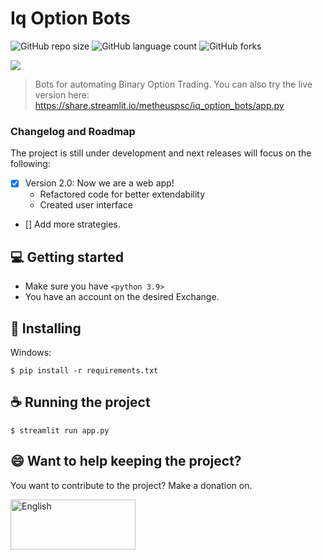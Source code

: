 # Iq Option Bots

![GitHub repo size](https://img.shields.io/github/repo-size/metheuspsc/Iq_Option_Bots?style=for-the-badge)
![GitHub language count](https://img.shields.io/github/languages/count/metheuspsc/Iq_Option_Bots?style=for-the-badge)
![GitHub forks](https://img.shields.io/github/forks/metheuspsc/Iq_Option_Bots?style=for-the-badge)


<img src="static/personagem2.png">

> Bots for automating Binary Option Trading.
> You can also try the live version here: https://share.streamlit.io/metheuspsc/iq_option_bots/app.py

### Changelog and Roadmap

The project is still under development and next releases will focus on the following:

- [x] Version 2.0: Now we are a web app!
    - Refactored code for better extendability
    - Created user interface
   
- [] Add more strategies.


## 💻 Getting started

* Make sure you have `<python 3.9>`
* You have an account on the desired Exchange.

## 🚀 Installing

Windows:
```
$ pip install -r requirements.txt
```

## ☕ Running the project

```
$ streamlit run app.py
```
## 😄 Want to help keeping the project?<br>

You want to contribute to the project? 
Make a donation on.

<a href="https://www.paypal.com/cgi-bin/webscr?cmd=_s-xclick&hosted_button_id=GSZBCGK7Z465J&source=url">
    <img src="https://raw.githubusercontent.com/iqoptionapi/iqoptionapi/master/docs/paypal-donate-button.png"
        alt="English" width="200" height="80" />
